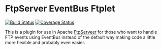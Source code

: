 FtpServer EventBus Ftplet
=========================
[![Build Status](https://travis-ci.org/OpenG/ftpserver-eventbus-ftplet.svg?branch=master)](https://travis-ci.org/OpenG/ftpserver-eventbus-ftplet)
[![Coverage Status](https://coveralls.io/repos/OpenG/ftpserver-eventbus-ftplet/badge.svg)](https://coveralls.io/r/OpenG/ftpserver-eventbus-ftplet)

This is a plugin for use in Apache [FtpServeer](http://mina.apache.org/ftpserver-project/) for those who want to handle
FTP events using EventBus instead of the default way making code a little more flexible and probably even easier.
